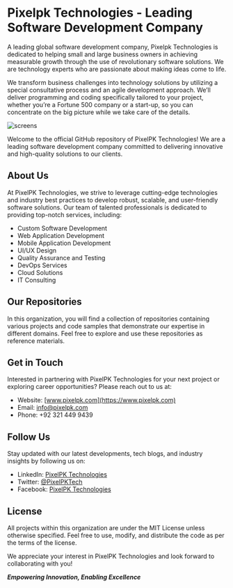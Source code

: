 # Pixelpk Technologies - Leading Software Development Company

A leading global software development company, Pixelpk Technologies is dedicated to helping small and large business owners in achieving measurable growth through the use of revolutionary software solutions. We are technology experts who are passionate about making ideas come to life.

We transform business challenges into technology solutions by utilizing a special consultative process and an agile development approach. We’ll deliver programming and coding specifically tailored to your project, whether you’re a Fortune 500 company or a start-up, so you can concentrate on the big picture while we take care of the details.

![screens](https://www.pixelpk.com/wp-content/uploads/2023/06/Asset-1@2x.png)

Welcome to the official GitHub repository of PixelPK Technologies! We are a leading software development company committed to delivering innovative and high-quality solutions to our clients.

## About Us

At PixelPK Technologies, we strive to leverage cutting-edge technologies and industry best practices to develop robust, scalable, and user-friendly software solutions. Our team of talented professionals is dedicated to providing top-notch services, including:

- Custom Software Development
- Web Application Development
- Mobile Application Development
- UI/UX Design
- Quality Assurance and Testing
- DevOps Services
- Cloud Solutions
- IT Consulting

## Our Repositories

In this organization, you will find a collection of repositories containing various projects and code samples that demonstrate our expertise in different domains. Feel free to explore and use these repositories as reference materials.

## Get in Touch

Interested in partnering with PixelPK Technologies for your next project or exploring career opportunities? Please reach out to us at:

- Website: [www.pixelpk.com](https://www.pixelpk.com)
- Email: info@pixelpk.com
- Phone: +92 321 449 9439

## Follow Us

Stay updated with our latest developments, tech blogs, and industry insights by following us on:

- LinkedIn: [PixelPK Technologies](https://www.linkedin.com/company/pixelpk)
- Twitter: [@PixelPKTech](https://twitter.com/PixelPKTech)
- Facebook: [PixelPK Technologies](https://www.facebook.com/pixelpktechnologies)

## License

All projects within this organization are under the MIT License unless otherwise specified. Feel free to use, modify, and distribute the code as per the terms of the license.

We appreciate your interest in PixelPK Technologies and look forward to collaborating with you!

**_Empowering Innovation, Enabling Excellence_**
